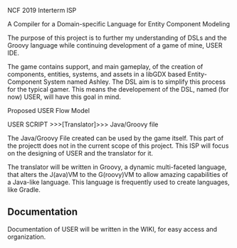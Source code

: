 NCF 2019 Interterm ISP

A Compiler for a Domain-specific Language for Entity Component Modeling

The purpose of this project is to further my understanding of DSLs and the Groovy language while continuing development of a game of mine, USER IDE.

The game contains support, and main gameplay, of the creation of components, entities, systems, and assets in a libGDX based Entity-Component System named Ashley. The DSL aim is to simplify this process for the typical gamer. This means the developement of the DSL, named (for now) USER, will have this goal in mind.

Proposed USER Flow Model

USER SCRIPT >>>[Translator]>>> Java/Groovy file

The Java/Groovy File created can be used by the game itself. This part of the projectt does not in the current scope of this project. This ISP will focus on the designing of USER and the translator for it.

The translator will be written in Groovy, a dynamic multi-faceted language, that alters the J(ava)VM to the G(roovy)VM to allow amazing capabilities of a Java-like language. This language is frequently used to create languages, like Gradle.

Documentation
-----------------------------------

Documentation of USER will be written in the WIKI, for easy access and organization.